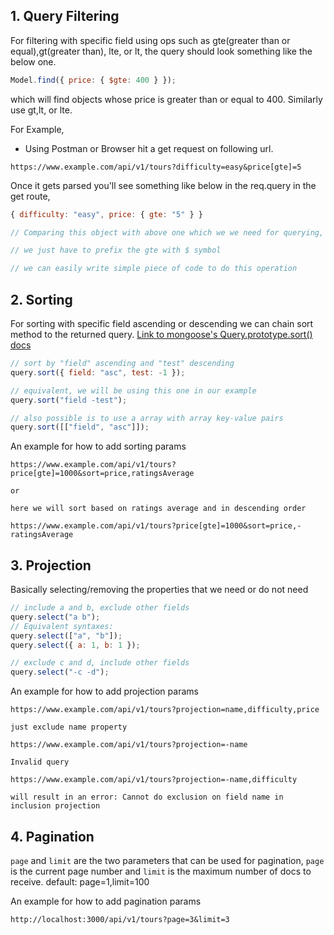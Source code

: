 ## 1. Query Filtering

For filtering with specific field using ops such as gte(greater than or equal),gt(greater than), lte, or lt,
the query should look something like the below one.

```js
Model.find({ price: { $gte: 400 } });
```

which will find objects whose price is greater than or equal to 400. Similarly use gt,lt, or lte.

For Example,

- Using Postman or Browser hit a get request on following url.

```
https://www.example.com/api/v1/tours?difficulty=easy&price[gte]=5
```

Once it gets parsed you'll see something like below in the req.query in the get route,

```js
{ difficulty: "easy", price: { gte: "5" } }

// Comparing this object with above one which we we need for querying,

// we just have to prefix the gte with $ symbol

// we can easily write simple piece of code to do this operation
```

## 2. Sorting

For sorting with specific field ascending or descending we can chain sort method to the returned query.
[Link to mongoose's Query.prototype.sort() docs](<https://mongoosejs.com/docs/api/query.html#Query.prototype.sort()>)

```js
// sort by "field" ascending and "test" descending
query.sort({ field: "asc", test: -1 });

// equivalent, we will be using this one in our example
query.sort("field -test");

// also possible is to use a array with array key-value pairs
query.sort([["field", "asc"]]);
```

An example for how to add sorting params

```
https://www.example.com/api/v1/tours?price[gte]=1000&sort=price,ratingsAverage

or

here we will sort based on ratings average and in descending order

https://www.example.com/api/v1/tours?price[gte]=1000&sort=price,-ratingsAverage
```

## 3. Projection

Basically selecting/removing the properties that we need or do not need

```js
// include a and b, exclude other fields
query.select("a b");
// Equivalent syntaxes:
query.select(["a", "b"]);
query.select({ a: 1, b: 1 });

// exclude c and d, include other fields
query.select("-c -d");
```

An example for how to add projection params

```
https://www.example.com/api/v1/tours?projection=name,difficulty,price

just exclude name property

https://www.example.com/api/v1/tours?projection=-name

Invalid query

https://www.example.com/api/v1/tours?projection=-name,difficulty

will result in an error: Cannot do exclusion on field name in inclusion projection

```

## 4. Pagination

`page` and `limit` are the two parameters that can be used for pagination, `page` is the current page number and `limit` is the maximum number of docs to receive. default: page=1,limit=100

An example for how to add pagination params

```
http://localhost:3000/api/v1/tours?page=3&limit=3
```

